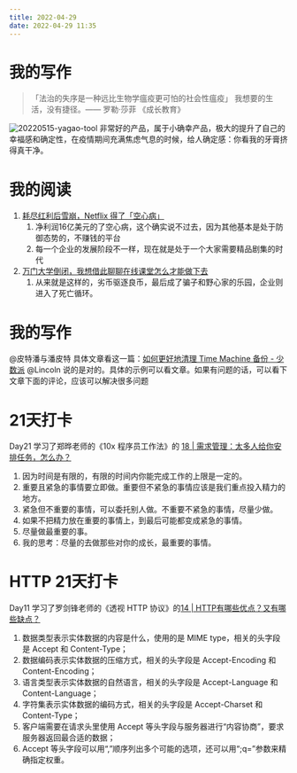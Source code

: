 ```yaml
---
title: 2022-04-29
date: 2022-04-29 11:35
---
```


# 我的写作
> 「法治的失序是一种远比生物学瘟疫更可怕的社会性瘟疫」
> 我想要的生活，没有捷径。—— 罗勒·莎菲 ​​​《成长教育》

![20220515-yagao-tool](http://images.iotop.work/uPic/20220515-yagao-tool.jpg)
非常好的产品，属于小确幸产品，极大的提升了自己的幸福感和确定性，在疫情期间充满焦虑气息的时候，给人确定感：你看我的牙膏挤得真干净。


# 我的阅读
1. [耗尽红利后雪崩，Netflix 得了「空心病」](https://sspai.com/post/72843)
    1. 净利润16亿美元的了空心病，这个确实说不过去，因为其他基本是处于防御态势的，不赚钱的平台
    2. 每一个企业的发展阶段不一样，现在就是处于一个大家需要精品剧集的时代
2. [万门大学倒闭，我想借此聊聊在线课堂怎么才能做下去](https://sspai.com/post/72413)
    1. 从来就是这样的，劣币驱逐良币，最后成了骗子和野心家的乐园，企业则进入了死亡循环。

# 我的写作
 
@皮特潘与潘皮特 具体文章看这一篇：[如何更好地清理 Time Machine 备份 - 少数派](https://sspai.com/post/59368) @Lincoln 说的是对的。具体的示例可以看文章。如果有问题的话，可以看下文章下面的评论，应该可以解决很多问题

# 21天打卡
Day21
学习了郑晔老师的《10x 程序员工作法》的 [18 | 需求管理：太多人给你安排任务，怎么办？](https://time.geekbang.org/column/article/80428)

1. 因为时间是有限的，有限的时间内你能完成工作的上限是一定的。
2. 重要且紧急的事情要立即做。重要但不紧急的事情应该是我们重点投入精力的地方。
3. 紧急但不重要的事情，可以委托别人做。不重要不紧急的事情，尽量少做。
4. 如果不把精力放在重要的事情上，到最后可能都变成紧急的事情。
5. 尽量做最重要的事。
6. 我的思考：尽量的去做那些对你的成长，最重要的事情。


# HTTP 21天打卡
Day11
学习了罗剑锋老师的《透视 HTTP 协议》的[14 | HTTP有哪些优点？又有哪些缺点？](https://time.geekbang.org/column/article/103746)

1. 数据类型表示实体数据的内容是什么，使用的是 MIME type，相关的头字段是 Accept 和 Content-Type；
2. 数据编码表示实体数据的压缩方式，相关的头字段是 Accept-Encoding 和 Content-Encoding；
3. 语言类型表示实体数据的自然语言，相关的头字段是 Accept-Language 和 Content-Language；
4. 字符集表示实体数据的编码方式，相关的头字段是 Accept-Charset 和 Content-Type；
5. 客户端需要在请求头里使用 Accept 等头字段与服务器进行“内容协商”，要求服务器返回最合适的数据；
6. Accept 等头字段可以用“,”顺序列出多个可能的选项，还可以用“;q=”参数来精确指定权重。